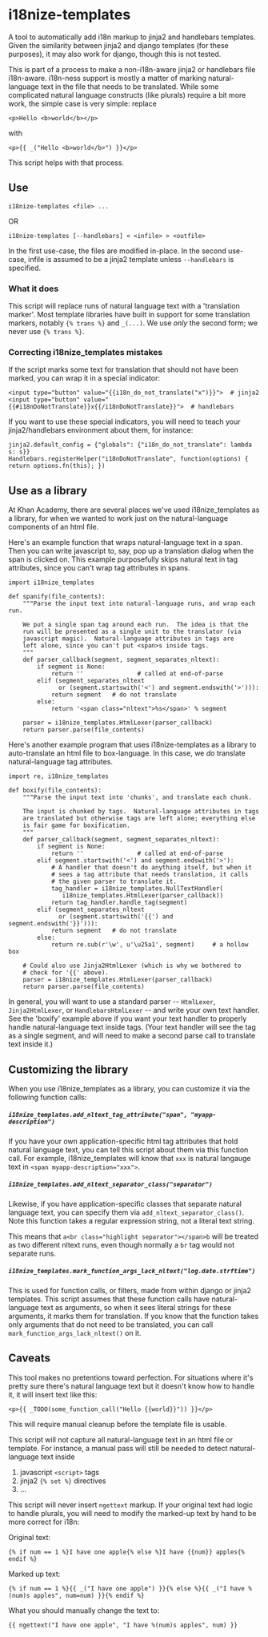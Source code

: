 i18nize-templates
=================

A tool to automatically add i18n markup to jinja2 and handlebars
templates.  Given the similarity between jinja2 and django templates
(for these purposes), it may also work for django, though this is not
tested.

This is part of a process to make a non-i18n-aware jinja2 or
handlebars file i18n-aware.  i18n-ness support is mostly a matter of
marking natural-language text in the file that needs to be translated.
While some complicated natural language constructs (like plurals)
require a bit more work, the simple case is very simple: replace

    <p>Hello <b>world</b></p>

with

    <p>{{ _("Hello <b>world</b>") }}</p>

This script helps with that process.


Use
---

    i18nize-templates <file> ...

OR

    i18nize-templates [--handlebars] < <infile> > <outfile>

In the first use-case, the files are modified in-place.  In the second
use-case, infile is assumed to be a jinja2 template unless
`--handlebars` is specified.

### What it does ###

This script will replace runs of natural language text with a
'translation marker'.  Most template libraries have built in support
for some translation markers, notably `{% trans %}` and `_(...)`.  We
use *only* the second form; we never use `{% trans %}`.

### Correcting i18nize_templates mistakes ###

If the script marks some text for translation that should not have
been marked, you can wrap it in a special indicator:

    <input type="button" value="{{i18n_do_not_translate("x")}}">  # jinja2
    <input type="button" value="{{#i18nDoNotTranslate}}x{{/i18nDoNotTranslate}}">  # handlebars

If you want to use these special indicators, you will need to teach
your jinja2/handlebars environment about them, for instance:

    jinja2.default_config = {"globals": {"i18n_do_not_translate": lambda s: s}}
    Handlebars.registerHelper("i18nDoNotTranslate", function(options) { return options.fn(this); })


Use as a library
----------------

At Khan Academy, there are several places we've used i18nize_templates
as a library, for when we wanted to work just on the natural-language
components of an html file.

Here's an example function that wraps natural-language text in a span.
Then you can write javascript to, say, pop up a translation dialog
when the span is clicked on.  This example purposefully skips natural
text in tag attributes, since you can't wrap tag attributes in spans.

```
import i18nize_templates

def spanify(file_contents):
    """Parse the input text into natural-language runs, and wrap each run.

    We put a single span tag around each run.  The idea is that the
    run will be presented as a single unit to the translator (via
    javascript magic).  Natural-language attributes in tags are
    left alone, since you can't put <span>s inside tags.
    """
    def parser_callback(segment, segment_separates_nltext):
        if segment is None:
            return ''               # called at end-of-parse
        elif (segment_separates_nltext
              or (segment.startswith('<') and segment.endswith('>'))):
            return segment   # do not translate
        else:
            return '<span class="nltext">%s</span>' % segment

    parser = i18nize_templates.HtmlLexer(parser_callback)
    return parser.parse(file_contents)
```

Here's another example program that uses i18nize-templates as a
library to auto-translate an html file to box-language.  In this case,
we *do* translate natural-language tag attributes.

```
import re, i18nize_templates

def boxify(file_contents):
    """Parse the input text into 'chunks', and translate each chunk.

    The input is chunked by tags.  Natural-language attributes in tags
    are translated but otherwise tags are left alone; everything else
    is fair game for boxification.
    """
    def parser_callback(segment, segment_separates_nltext):
        if segment is None:
            return ''               # called at end-of-parse
        elif segment.startswith('<') and segment.endswith('>'):
            # A handler that doesn't do anything itself, but when it
            # sees a tag attribute that needs translation, it calls
            # the given parser to translate it.
            tag_handler = i18nize_templates.NullTextHandler(
               i18nize_templates.HtmlLexer(parser_callback))
            return tag_handler.handle_tag(segment)
        elif (segment_separates_nltext
              or (segment.startswith('{{') and segment.endswith('}}'))):
            return segment   # do not translate
        else:
            return re.sub(r'\w', u'\u25a1', segment)     # a hollow box

    # Could also use Jinja2HtmlLexer (which is why we bothered to
    # check for '{{' above).
    parser = i18nize_templates.HtmlLexer(parser_callback)
    return parser.parse(file_contents)
```

In general, you will want to use a standard parser -- `HtmlLexer`,
`Jinja2HtmlLexer`, or `HandlebarsHtmlLexer` -- and write your own text
handler.  See the 'boxify' example above if you want your text handler
to properly handle natural-language text inside tags.  (Your text
handler will see the tag as a single segment, and will need to make a
second parse call to translate text inside it.)


Customizing the library
-----------------------

When you use i18nize_templates as a library, you can customize it via
the following function calls:

##### `i18nize_templates.add_nltext_tag_attribute("span", "myapp-description")` #####

If you have your own application-specific html tag attributes that
hold natural language text, you can tell this script about them via
this function call.  For example, i18nize_templates will know that
`xxx` is natural langauge text in `<span myapp-description="xxx">`.

##### `i18nize_templates.add_nltext_separator_class("separator")` #####

Likewise, if you have application-specific classes that separate
natural language text, you can specify them via
`add_nltext_separator_class()`.  Note this function takes a regular
expression string, not a literal text string.

This means that `a<br class="highlight separator"></span>b` will be
treated as two different nltext runs, even though normally a `br` tag
would not separate runs.

##### `i18nize_templates.mark_function_args_lack_nltext("log.date.strftime")` #####

This is used for function calls, or filters, made from within django
or jinja2 templates.  This script assumes that these function calls
have natural-language text as arguments, so when it sees literal
strings for these arguments, it marks them for translation.  If you
know that the function takes only arguments that do not need to be
translated, you can call `mark_function_args_lack_nltext()` on it.


Caveats
-------

This tool makes no pretentions toward perfection.  For situations
where it's pretty sure there's natural language text but it doesn't
know how to handle it, it will insert text like this:

    <p>{{ _TODO(some_function_call("Hello {{world}}")) }}</p>

This will require manual cleanup before the template file is usable.

This script will not capture all natural-language text in an html file
or template.  For instance, a manual pass will still be needed to
detect natural-language text inside

1. javascript `<script>` tags
2. jinja2 `{% set %}` directives
3. ...

This script will never insert `ngettext` markup.  If your original
text had logic to handle plurals, you will need to modify the
marked-up text by hand to be more correct for i18n:

Original text:

    {% if num == 1 %}I have one apple{% else %}I have {{num}} apples{% endif %}

Marked up text:

    {% if num == 1 %}{{ _("I have one apple") }}{% else %}{{ _("I have %(num)s apples", num=num) }}{% endif %}

What you should manually change the text to:

    {{ ngettext("I have one apple", "I have %(num)s apples", num) }}
